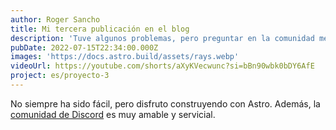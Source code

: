 ```yaml
---
author: Roger Sancho
title: Mi tercera publicación en el blog
description: 'Tuve algunos problemas, pero preguntar en la comunidad me ayudó mucho.'
pubDate: 2022-07-15T22:34:00.000Z
images: 'https://docs.astro.build/assets/rays.webp'
videoUrl: https://youtube.com/shorts/aXyKVecwunc?si=bBn90wbk0bDY6AfE
project: es/proyecto-3
---
```


No siempre ha sido fácil, pero disfruto construyendo con Astro. Además, la [comunidad de Discord](https://astro.build/chat) es muy amable y servicial.
